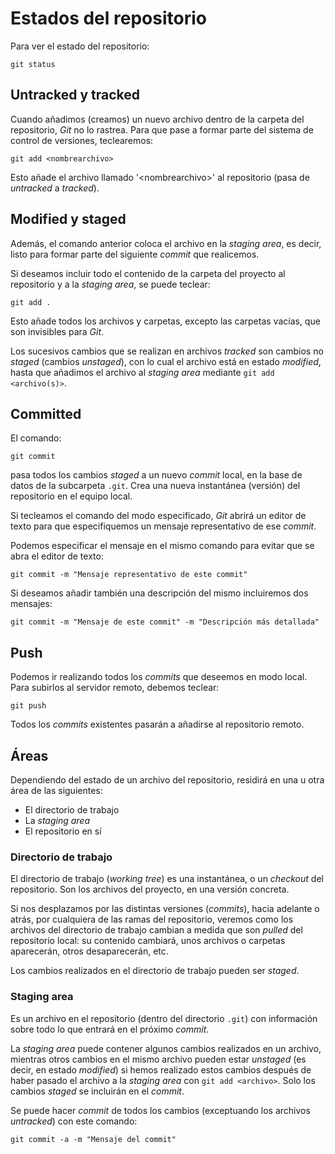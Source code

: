 # Estados del repositorio

Para ver el estado del repositorio:

`git status`

## Untracked y tracked

Cuando añadimos (creamos) un nuevo archivo dentro de la carpeta del repositorio, *Git* no lo rastrea. Para que pase a formar parte del sistema de control de versiones, teclearemos:

`git add <nombrearchivo>`

Esto añade el archivo llamado \'\<nombrearchivo\>\' al repositorio (pasa de *untracked* a *tracked*).

## Modified y staged

Además, el comando anterior coloca el archivo en la *staging area*, es decir, listo para formar parte del siguiente *commit* que realicemos.

Si deseamos incluir todo el contenido de la carpeta del proyecto al repositorio y a la *staging area*, se puede teclear:

`git add .`

Esto añade todos los archivos y carpetas, excepto las carpetas vacías, que son invisibles para *Git*.

Los sucesivos cambios que se realizan en archivos *tracked* son cambios no *staged* (cambios *unstaged*), con lo cual el archivo está en estado *modified*, hasta que añadimos el archivo al *staging area* mediante `git add <archivo(s)>`.

## Committed

El comando:

`git commit`

pasa todos los cambios *staged* a un nuevo *commit* local, en la base de datos de la subcarpeta `.git`. Crea una nueva instantánea (versión) del repositorio en el equipo local.

Si tecleamos el comando del modo especificado, *Git* abrirá un editor de texto para que especifiquemos un mensaje representativo de ese *commit*.

Podemos especificar el mensaje en el mismo comando para evitar que se abra el editor de texto:

`git commit -m "Mensaje representativo de este commit"`

Si deseamos añadir también una descripción del mismo incluiremos dos mensajes:

`git commit -m "Mensaje de este commit" -m "Descripción más detallada"`

## Push

Podemos ir realizando todos los *commits* que deseemos en modo local. Para subirlos al servidor remoto, debemos teclear:

`git push`

Todos los *commits* existentes pasarán a añadirse al repositorio remoto.

## Áreas

Dependiendo del estado de un archivo del repositorio, residirá en una u otra área de las siguientes:

- El directorio de trabajo
- La *staging area*
- El repositorio en sí

### Directorio de trabajo

El directorio de trabajo (*working tree*) es una instantánea, o un *checkout* del repositorio. Son los archivos del proyecto, en una versión concreta.

Si nos desplazamos por las distintas versiones (*commits*), hacia adelante o atrás, por cualquiera de las ramas del repositorio, veremos como los archivos del directorio de trabajo cambian a medida que son *pulled* del repositorio local: su contenido cambiará, unos archivos o carpetas aparecerán, otros desaparecerán, etc.

Los cambios realizados en el directorio de trabajo pueden ser *staged*.

### Staging area

Es un archivo en el repositorio (dentro del directorio `.git`) con información sobre todo lo que entrará en el próximo *commit*.

La *staging area* puede contener algunos cambios realizados en un archivo, mientras otros cambios en el mismo archivo pueden estar *unstaged* (es decir, en estado *modified*) si hemos realizado estos cambios después de haber pasado el archivo a la *staging area* con `git add <archivo>`. Solo los cambios *staged* se incluirán en el *commit*.

Se puede hacer *commit* de todos los cambios (exceptuando los archivos *untracked*) con este comando:

`git commit -a -m "Mensaje del commit"`
